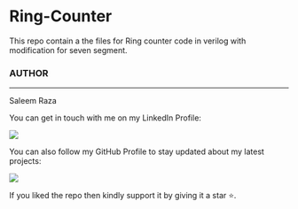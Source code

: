 # Ring-Counter
This repo contain a the files for Ring counter code in verilog with modification for seven segment.









### AUTHOR
<hr>
Saleem Raza


You can get in touch with me on my LinkedIn Profile:



<a href = "https://www.linkedin.com/in/saleemraza1/"><img src="https://img.icons8.com/fluent/48/000000/linkedin.png"/></a>







You can also follow my GitHub Profile to stay updated about my latest projects:


<a href = "https://github.com/RazaSaleem"><img src="https://img.icons8.com/fluent/48/000000/github.png"/></a>


If you liked the repo then kindly support it by giving it a star ⭐.
